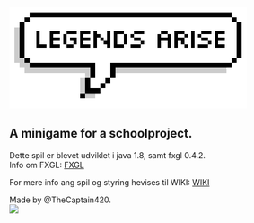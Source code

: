 ![](https://github.com/TheCaptain420/LegendsArise/blob/master/src/assets/textures/LegendsArise.png)  

## A minigame for a schoolproject.  
Dette spil er blevet udviklet i java 1.8, samt fxgl 0.4.2.  
Info om FXGL: [FXGL](https://github.com/AlmasB/FXGL)

  
For mere info ang spil og styring hevises til WIKI: [WIKI](https://github.com/TheCaptain420/LegendsArise/wiki)  
  
Made by @TheCaptain420.  
![](https://img00.deviantart.net/ec89/i/2012/334/a/a/gangplank___oranges_by_foooxft-d5mod8c.jpg)

